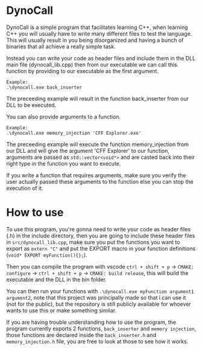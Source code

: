 # DynoCall
DynoCall is a simple program that facilitates learning C++, when learning C++ you will usually have to write many different files to test the language. This will usually result in you being disorganized and having a bunch of binaries that all achieve a really simple task. 

Instead you can write your code as header files and include them in the DLL main file (dynocall_lib.cpp) then from our executable we can call this function by providing to our executable as the first argument.

```
Example:
.\dynocall.exe back_inserter
```

The preceeding example will result in the function back_inserter from our DLL to be executed.

You can also provide arguments to a function.

```
Example:
.\dynocall.exe memory_injection 'CFF Explorer.exe'
```

The preceeding example will execute the function memory_injection from our DLL and will give the argument 'CFF Explorer' to our function, arguments are passed as `std::vector<void*>` and are casted back into their right type in the function you want to execute.

If you write a function that requires arguments, make sure you verify the user actually passed these arguments to the function else you can stop the execution of it.

# How to use
To use this program, you're gonna need to write your code as header files (.h) in the include directory, then you are going to include these header files in `src/dynocall_lib.cpp`, make sure you put the functions you want to export as `extern "C"` and put the EXPORT macro in your function definitions (`void* EXPORT myFunction(){};`).

Then you can compile the program with vscode `ctrl + shift + p` -> `CMAKE: configure` -> `ctrl + shift + p` -> `CMAKE: build release`, this will build the executable and the DLL in the bin folder.

You can then run your functions with `.\dynocall.exe myFunction argument1 argument2`, note that this project was principally made so that i can use it (not for the public), but the repository is still publicly available for whoever wants to use this or make something similar.

If you are having trouble understanding how to use the program, the program currently exports 2 functions, `back_inserter` and `memory injection`, those functions are declared inside the `back_inserter.h` and `memory_injection.h` file, you are free to look at those to see how it works.